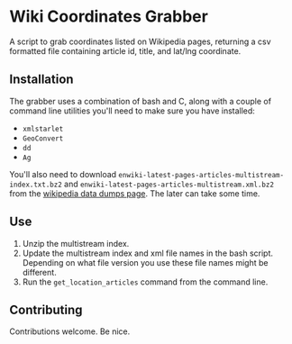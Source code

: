 # Wiki Coordinates Grabber

A script to grab coordinates listed on Wikipedia pages, returning a csv formatted file containing article id, title, and lat/lng coordinate.

## Installation

The grabber uses a combination of bash and C, along with a couple of command line utilities you'll need to make sure you have installed:

- `xmlstarlet`
- `GeoConvert`
- `dd`
- `Ag`

You'll also need to download `enwiki-latest-pages-articles-multistream-index.txt.bz2` and `enwiki-latest-pages-articles-multistream.xml.bz2` from the [wikipedia data dumps page](https://dumps.wikimedia.org/enwiki/latest/). The later can take some time.

## Use

1. Unzip the multistream index.
2. Update the multistream index and xml file names in the bash script. Depending on what file version you use these file names might be different.
3. Run the `get_location_articles` command from the command line.

## Contributing

Contributions welcome. Be nice.
